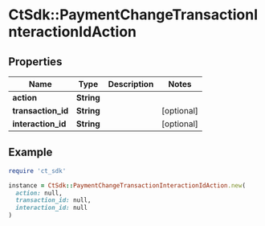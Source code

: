 # CtSdk::PaymentChangeTransactionInteractionIdAction

## Properties

| Name | Type | Description | Notes |
| ---- | ---- | ----------- | ----- |
| **action** | **String** |  |  |
| **transaction_id** | **String** |  | [optional] |
| **interaction_id** | **String** |  | [optional] |

## Example

```ruby
require 'ct_sdk'

instance = CtSdk::PaymentChangeTransactionInteractionIdAction.new(
  action: null,
  transaction_id: null,
  interaction_id: null
)
```

